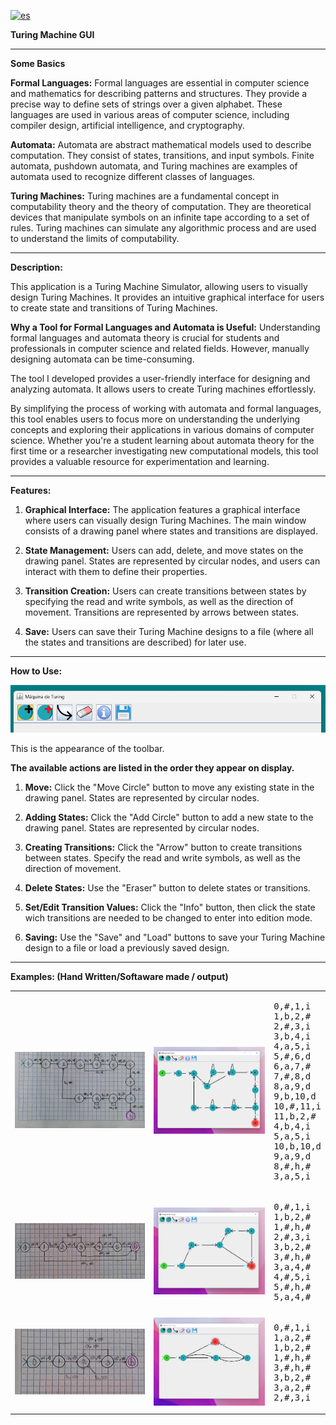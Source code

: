[![es](https://img.shields.io/badge/lang-es-yellow.svg)](./README.md)

**Turing Machine GUI**

---

**Some Basics**

**Formal Languages:**
Formal languages are essential in computer science and mathematics for describing patterns and structures. They provide a precise way to define sets of strings over a given alphabet. These languages are used in various areas of computer science, including compiler design, artificial intelligence, and cryptography.

**Automata:**
Automata are abstract mathematical models used to describe computation. They consist of states, transitions, and input symbols. Finite automata, pushdown automata, and Turing machines are examples of automata used to recognize different classes of languages.

**Turing Machines:**
Turing machines are a fundamental concept in computability theory and the theory of computation. They are theoretical devices that manipulate symbols on an infinite tape according to a set of rules. Turing machines can simulate any algorithmic process and are used to understand the limits of computability.

---

**Description:**

This application is a Turing Machine Simulator, allowing users to visually design Turing Machines. It provides an intuitive graphical interface for users to create state and transitions of Turing Machines.

**Why a Tool for Formal Languages and Automata is Useful:**
Understanding formal languages and automata theory is crucial for students and professionals in computer science and related fields. However, manually designing automata can be time-consuming.

The tool I developed provides a user-friendly interface for designing and analyzing automata. It allows users to create Turing machines effortlessly.

By simplifying the process of working with automata and formal languages, this tool enables users to focus more on understanding the underlying concepts and exploring their applications in various domains of computer science. Whether you're a student learning about automata theory for the first time or a researcher investigating new computational models, this tool provides a valuable resource for experimentation and learning.

---

**Features:**

1. **Graphical Interface:** The application features a graphical interface where users can visually design Turing Machines. The main window consists of a drawing panel where states and transitions are displayed.

2. **State Management:** Users can add, delete, and move states on the drawing panel. States are represented by circular nodes, and users can interact with them to define their properties.

3. **Transition Creation:** Users can create transitions between states by specifying the read and write symbols, as well as the direction of movement. Transitions are represented by arrows between states.

4. **Save:** Users can save their Turing Machine designs to a file (where all the states and transitions are described) for later use.

---

**How to Use:**

![toolbar](./ejemplos/barra.png)

This is the appearance of the toolbar.

**The available actions are listed in the order they appear on display.**

1. **Move:** Click the "Move Circle" button to move any existing state in the drawing panel. States are represented by circular nodes.

1. **Adding States:** Click the "Add Circle" button to add a new state to the drawing panel. States are represented by circular nodes.

1. **Creating Transitions:** Click the "Arrow" button to create transitions between states. Specify the read and write symbols, as well as the direction of movement.

1. **Delete States:** Use the "Eraser" button to delete states or transitions.

1. **Set/Edit Transition Values:** Click the "Info" button, then click the state wich transitions are needed to be changed to enter into edition mode.

1. **Saving:** Use the "Save" and "Load" buttons to save your Turing Machine design to a file or load a previously saved design.

---

**Examples: (Hand Written/Softaware made / output)**

<table>
  <tr>
    <td><img src="./ejemplos/a^nb^n/a^nb^nH.jpeg" alt="First_Hand"></td>
    <td><img src="./ejemplos/a^nb^n/a^nb^nP.png" alt="First_Program"></td>
    <td><pre><code></code>0,#,1,i
1,b,2,#
2,#,3,i
3,b,4,i
4,a,5,i
5,#,6,d
6,a,7,#
7,#,8,d
8,a,9,d
9,b,10,d
10,#,11,i
11,b,2,#
4,b,4,i
5,a,5,i
10,b,10,d
9,a,9,d
8,#,h,#
3,a,5,i</pre></td>
  </tr>
  <tr>
    <td><img src="./ejemplos/aaabbb/aaabbbH.jpeg" alt="Second_Hand"></td>
    <td><img src="./ejemplos/aaabbb/aaabbbP.png" alt="Second_Program"></td>
    <td><pre><code></code>0,#,1,i
1,b,2,#
1,#,h,#
2,#,3,i
3,b,2,#
3,#,h,#
3,a,4,#
4,#,5,i
5,#,h,#
5,a,4,#
</pre></td>
  </tr>
  <tr>
    <td><img src="./ejemplos/Borradora/BorradoraH.jpeg" alt="Third_Hand"></td>
    <td><img src="./ejemplos/Borradora/BorradoraP.jpeg" alt="Third_Program"></td>
    <td><pre><code></code>0,#,1,i
1,a,2,#
1,b,2,#
1,#,h,#
3,#,h,#
3,b,2,#
3,a,2,#
2,#,3,i
</pre></td>
  </tr>
</table>
